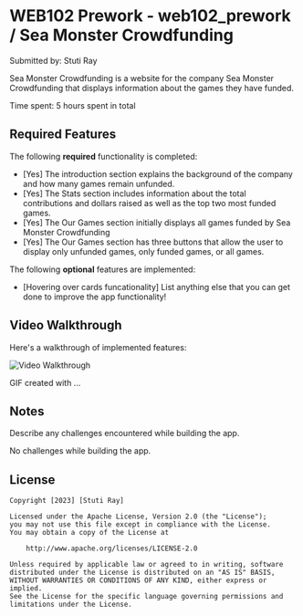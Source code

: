 # WEB102 Prework - web102_prework / Sea Monster Crowdfunding

Submitted by: Stuti Ray

Sea Monster Crowdfunding is a website for the company Sea Monster Crowdfunding that displays information about the games they have funded.

Time spent: 5 hours spent in total

## Required Features

The following **required** functionality is completed:

- [Yes] The introduction section explains the background of the company and how many games remain unfunded.
- [Yes] The Stats section includes information about the total contributions and dollars raised as well as the top two most funded games.
- [Yes] The Our Games section initially displays all games funded by Sea Monster Crowdfunding
- [Yes] The Our Games section has three buttons that allow the user to display only unfunded games, only funded games, or all games.

The following **optional** features are implemented:

- [Hovering over cards funcationality] List anything else that you can get done to improve the app functionality!

## Video Walkthrough

Here's a walkthrough of implemented features:

<img src='https://imgur.com/a/cOA5Iib' title='Video Walkthrough' width='' alt='Video Walkthrough' />

<!-- https://imgur.com/a/cOA5Iib -->

GIF created with ...

<!-- Recommended tools:
[Kap](https://getkap.co/) for macOS
[ScreenToGif](https://www.screentogif.com/) for Windows
[peek](https://github.com/phw/peek) for Linux. -->

## Notes

Describe any challenges encountered while building the app.

No challenges while building the app.

## License

    Copyright [2023] [Stuti Ray]

    Licensed under the Apache License, Version 2.0 (the "License");
    you may not use this file except in compliance with the License.
    You may obtain a copy of the License at

        http://www.apache.org/licenses/LICENSE-2.0

    Unless required by applicable law or agreed to in writing, software
    distributed under the License is distributed on an "AS IS" BASIS,
    WITHOUT WARRANTIES OR CONDITIONS OF ANY KIND, either express or implied.
    See the License for the specific language governing permissions and
    limitations under the License.
